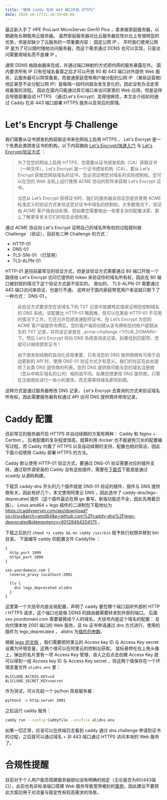 ```yaml
---
title: "使用 Caddy 在非 443 端口开启 HTTPS"
date: 2020-10-17T21:18:29+08:00
---
```


最近新入手了 HPE ProLiant MicroServer Gen10 Plus ，拿来做家庭服务器，以期避免长期租用云服务器。 虽然家庭服务器对比云服务器在性价比上有很明显的优势，但是却缺少了云服务的一项重要内容： 固定公网 IP 。 平时我们使用公网 IP 是为了可以随时随地访问服务器，而这个需求通过 DDNS 也可以实现，只是访问需要用域名而不是裸 IP 。

通常 DDNS 由路由器来完成，并通过端口映射的方式把内网的服务暴露在外。 国内要求所有 IP 只有在域名备案之后才可以开放 80 和 443 端口对外提供 Web 服务，云服务器可以照常备案，而普通家庭宽带用户被分配的公网 IP （某些运营商/地区甚至不会分配公网 IP）是每隔一段时间就会发生变化的，因此没有办法走常规备案的流程。 因此在国内只能通过其它端口来访问家里的 Web 应用，但是这样会导致部署自动 HTTPS （通过Let's Encrypt）变得很麻烦，本文会介绍如何通过 Caddy 在非 443 端口部署 HTTPS 服务以及背后的原理。

# Let's Encrypt 与 Challenge

我们需要从证书颁发机构获取证书来在网站上启用 HTTPS ， Let's Encrypt 是一个免费此类颁发证书的机构，以下内容摘自 [Let's Encrypt/快速入门](https://letsencrypt.org/zh-cn/getting-started/) 与 [Let's Encrypt/验证方式](https://letsencrypt.org/zh-cn/docs/challenge-types/) ：

> 为了在您的网站上启用 HTTPS，您需要从证书颁发机构（CA）获取证书（一种文件）。Let’s Encrypt 是一个证书颁发机构（CA）。要从 Let’s Encrypt 获取您网站域名的证书，您必须证明您对域名的实际控制权。您可以在您的 Web 主机上运行使用 ACME 协议的软件来获取 Let’s Encrypt 证书。
>
> 当您从 Let’s Encrypt 获得证书时，我们的服务器会验证您是否使用 ACME 标准定义的验证方式来验证您对证书中域名的控制权。大多数情况下，验证由 ACME 客户端自动处理，但如果您需要做出一些更复杂的配置决策，那么了解更多有关它们的信息会很有用。

通过 ACME 协议向 Let's Encrypt 证明自己的域名所有权的过程就叫做 Challenge （验证），目前有三种 Challenge 的方式：

* HTTP-01
* DNS-01
* TLS-SNI-01 （已禁用）
* TLS-ALPN-01

HTTP-01 是目前最常见的验证方式，但是该验证方式需要通过 80 端口开放一个路径给 Let's Encrypt 访问它提供的 token 来验证你的域名所有权，因此在 80 端口被封锁的情况下这个验证方式是不现实的。 类似的， TLS-ALPN-01 需要通过 443 端口访问来验证，也是行不通。 这样对于国内家庭带宽用户来说就只剩下了一种方式： DNS-01 。

> 此验证方式要求您在该域名下的 TXT 记录中放置特定值来证明您控制域名的 DNS 系统。该配置比 HTTP-01 略困难，但可以在某些 HTTP-01 不可用的情况下工作。它还允许您颁发通配符证书。在 Let’s Encrypt 为您的 ACME 客户端提供令牌后，您的客户端将创建从该令牌和您的帐户密钥派生的 TXT 记录，并将该记录放在 _acme-challenge.<YOUR_DOMAIN> 下。然后 Let’s Encrypt 将向 DNS 系统查询该记录。如果找到匹配项，您就可以继续颁发证书！
>
> 由于颁发和续期的自动化非常重要，只有当您的 DNS 提供商拥有可用于自动更新的 API 时，使用 DNS-01 验证方式才有意义。我们的社区在此处提供了此类 DNS 提供商的列表。您的 DNS 提供商可能与您的域名注册商（您从中购买域名的公司）相同或不同。如果您想更改 DNS 提供商，只需在注册商处进行一些小的更改，而无需等待域名即将到期。

这种方式是通过服务器修改 DNS 记录， Let's Encrypt 去查询的方式来验证域名所有权，因此需要服务器有权通过 API 访问 DNS 提供商并修改记录。

# Caddy 配置

目前常见的服务器开启 HTTPS 并自动续期的方案有两种： Caddy 和 Nginx + Certbot 。 后者配置的复杂程度很高，就算利用 docker 也不能避免冗长的配置编写过程，而 Caddy 内置了 HTTPS 以及自动续期的支持，配置也相对简洁，因此下面介绍使用 Caddy 部署 HTTPS 的方法。

Caddy 默认使用 HTTP-01 验证方式，要通过 DNS-01 验证需要对应的插件支持，通过软件源安装的 Caddy 没有这些插件，需要在[下载页](https://caddyserver.com/download)下载或是通过 xcaddy 从源码构建。

下载页 caddy-dns 开头的几个插件就是 DNS-01 验证的插件，插件与 DNS 提供商有关，因此有好几个，本文使用阿里云 DNS ，因此选中了 caddy-dns/lego-deprecated 插件（这个插件最近在用 go 重写，新版功能还不全，因此先用着旧版）。 Linux amd64 + lego 插件的二进制包下载地址为 https://caddyserver.com/api/download?os=linux&arch=amd64&p=github.com%2Fcaddy-dns%2Flego-deprecated&idempotency=80128464204175 。

下载之后执行 `chmod +x caddy && mv caddy /usr/bin` 赋予执行权限并移到 bin 目录。 下面编写 caddy 的配置文件 Caddyfile ：

```text
{
  http_port 1999
  https_port 2000
}

xxx.yourdomain.com {
  reverse_proxy localhost:2001

  tls {
    dns lego_deprecated alidns
  }
}
```

这里第一个大括号内是全局配置，声明了 caddy 要在哪个端口监听外部的 HTTP / HTTPS 请求，这个端口也是做 DDNS 的路由器需要转发到外部的端口。 后面 xxx.yourdomain.com 需要替换成个人的域名，大括号内是这个域名的配置： 反向代理本地 2001 端口的 Web 服务，且 tls 证书申请通过 dns 方式进行，使用的插件为 lego_deprecated ， alidns 为[插件的参数](https://github.com/caddy-dns/lego-deprecated)。

根据 [lego 的文档](https://go-acme.github.io/lego/dns/alidns/) ，我们需要把阿里云的 Access key ID 与 Access Key secret 设置为环境变量，这两个值可以在阿里云的控制台获取。 鼠标悬停在右上角头像上，弹出的名片里有一项 Access Key 管理，进入之后点击创建 Access Key 就可以得到一组 Access key ID 与 Access Key secret ，将这两个值保存在一个环境变量文件 `alidns.env` 里：

```text
ALICLOUD_ACCESS_KEY=id
ALICLOUD_SECRET_KEY=secret
```

作为测试，可以先起一个 python 简易服务器：

```bash
python3 -m http.server 2001
```

之后运行 caddy 服务：

```bash
caddy run --config Caddyfile --envfile alidns.env
```

如果一切正常，应该可以在终端日志看到 caddy 通过 dns challenge 申请到证书的过程，之后就可以通过域名 + 非 443 端口通过 HTTPS 访问本地的 Web 服务了。

# 合规性提醒

目前对于个人用户能否搭建服务器貌似没有明确的规定（无论是否为80/443端口），此前也有非标准端口搭建 Web 服务导致宽带被封的[案例](https://www.v2ex.com/t/608821?p=1)，因此建议不要把此方案应用于对流量与稳定性有较高需求的场景。
